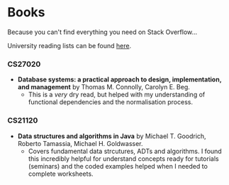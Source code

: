 # Books 

Because you can't find everything you need on Stack Overflow...

University reading lists can be found [here](http://aspire.aber.ac.uk/index.html).

### CS27020

- **Database systems: a practical approach to design, implementation, and management** by Thomas M. Connolly, Carolyn E. Beg.
  + This is a *very* dry read, but helped with my understanding of functional dependencies and the normalisation process.
  
### CS21120

- **Data structures and algorithms in Java** by Michael T. Goodrich, Roberto Tamassia, Michael H. Goldwasser.
  + Covers fundamental data strcutures, ADTs and algorithms. I found this incredibly helpful for understand concepts ready for tutorials (seminars) and the coded examples helped when I needed to complete worksheets. 
